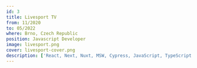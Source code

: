 ```yaml
---
id: 3
title: Livesport TV
from: 11/2020
to: 05/2022
where: Brno, Czech Republic
position: Javascript Developer
image: livesport.png
cover: livesport-cover.png
description: ['React, Next, Nuxt, MSW, Cypress, JavaScript, TypeScript', 'Media service development (IPTV, CMS)', Introduction of QA process Cypress]
---
```


